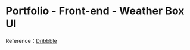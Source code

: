 # Portfolio - Front-end - Weather Box UI

Reference：[Dribbble](https://dribbble.com/shots/15208692-Weather-App)